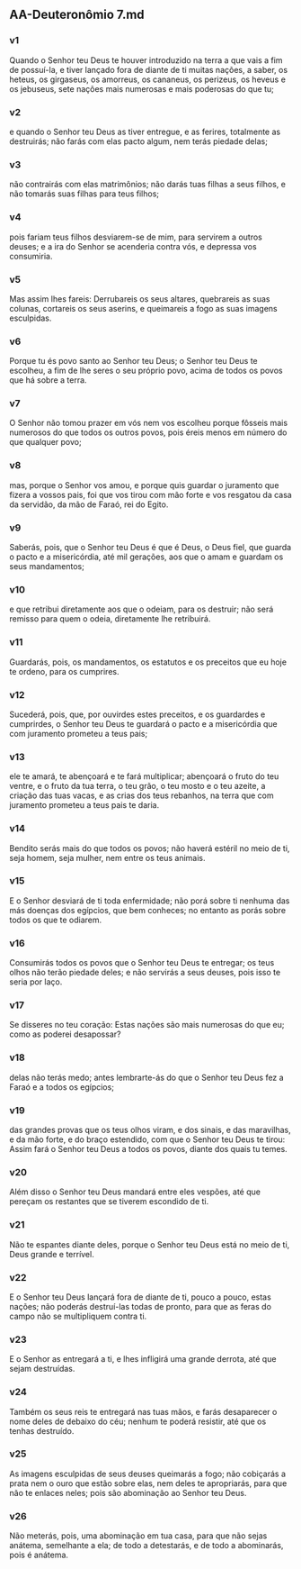## AA-Deuteronômio 7.md
### v1
 Quando o Senhor teu Deus te houver introduzido na terra a que vais a fim de possuí-la, e tiver lançado fora de diante de ti muitas nações, a saber, os heteus, os girgaseus, os amorreus, os cananeus, os perizeus, os heveus e os jebuseus, sete nações mais numerosas e mais poderosas do que tu;
### v2
 e quando o Senhor teu Deus as tiver entregue, e as ferires, totalmente as destruirás; não farás com elas pacto algum, nem terás piedade delas;
### v3
 não contrairás com elas matrimônios; não darás tuas filhas a seus filhos, e não tomarás suas filhas para teus filhos;
### v4
 pois fariam teus filhos desviarem-se de mim, para servirem a outros deuses; e a ira do Senhor se acenderia contra vós, e depressa vos consumiria.
### v5
 Mas assim lhes fareis: Derrubareis os seus altares, quebrareis as suas colunas, cortareis os seus aserins, e queimareis a fogo as suas imagens esculpidas.
### v6
 Porque tu és povo santo ao Senhor teu Deus; o Senhor teu Deus te escolheu, a fim de lhe seres o seu próprio povo, acima de todos os povos que há sobre a terra.
### v7
 O Senhor não tomou prazer em vós nem vos escolheu porque fôsseis mais numerosos do que todos os outros povos, pois éreis menos em número do que qualquer povo;
### v8
 mas, porque o Senhor vos amou, e porque quis guardar o juramento que fizera a vossos pais, foi que vos tirou com mão forte e vos resgatou da casa da servidão, da mão de Faraó, rei do Egito.
### v9
 Saberás, pois, que o Senhor teu Deus é que é Deus, o Deus fiel, que guarda o pacto e a misericórdia, até mil gerações, aos que o amam e guardam os seus mandamentos;
### v10
 e que retribui diretamente aos que o odeiam, para os destruir; não será remisso para quem o odeia, diretamente lhe retribuirá.
### v11
 Guardarás, pois, os mandamentos, os estatutos e os preceitos que eu hoje te ordeno, para os cumprires.
### v12
 Sucederá, pois, que, por ouvirdes estes preceitos, e os guardardes e cumprirdes, o Senhor teu Deus te guardará o pacto e a misericórdia que com juramento prometeu a teus pais;
### v13
 ele te amará, te abençoará e te fará multiplicar; abençoará o fruto do teu ventre, e o fruto da tua terra, o teu grão, o teu mosto e o teu azeite, a criação das tuas vacas, e as crias dos teus rebanhos, na terra que com juramento prometeu a teus pais te daria.
### v14
 Bendito serás mais do que todos os povos; não haverá estéril no meio de ti, seja homem, seja mulher, nem entre os teus animais.
### v15
 E o Senhor desviará de ti toda enfermidade; não porá sobre ti nenhuma das más doenças dos egípcios, que bem conheces; no entanto as porás sobre todos os que te odiarem.
### v16
 Consumirás todos os povos que o Senhor teu Deus te entregar; os teus olhos não terão piedade deles; e não servirás a seus deuses, pois isso te seria por laço.
### v17
 Se disseres no teu coração: Estas nações são mais numerosas do que eu; como as poderei desapossar?
### v18
 delas não terás medo; antes lembrarte-ás do que o Senhor teu Deus fez a Faraó e a todos os egípcios;
### v19
 das grandes provas que os teus olhos viram, e dos sinais, e das maravilhas, e da mão forte, e do braço estendido, com que o Senhor teu Deus te tirou: Assim fará o Senhor teu Deus a todos os povos, diante dos quais tu temes.
### v20
 Além disso o Senhor teu Deus mandará entre eles vespões, até que pereçam os restantes que se tiverem escondido de ti.
### v21
 Não te espantes diante deles, porque o Senhor teu Deus está no meio de ti, Deus grande e terrível.
### v22
 E o Senhor teu Deus lançará fora de diante de ti, pouco a pouco, estas nações; não poderás destruí-las todas de pronto, para que as feras do campo não se multipliquem contra ti.
### v23
 E o Senhor as entregará a ti, e lhes infligirá uma grande derrota, até que sejam destruídas.
### v24
 Também os seus reis te entregará nas tuas mãos, e farás desaparecer o nome deles de debaixo do céu; nenhum te poderá resistir, até que os tenhas destruído.
### v25
 As imagens esculpidas de seus deuses queimarás a fogo; não cobiçarás a prata nem o ouro que estão sobre elas, nem deles te apropriarás, para que não te enlaces neles; pois são abominação ao Senhor teu Deus.
### v26
 Não meterás, pois, uma abominação em tua casa, para que não sejas anátema, semelhante a ela; de todo a detestarás, e de todo a abominarás, pois é anátema.

